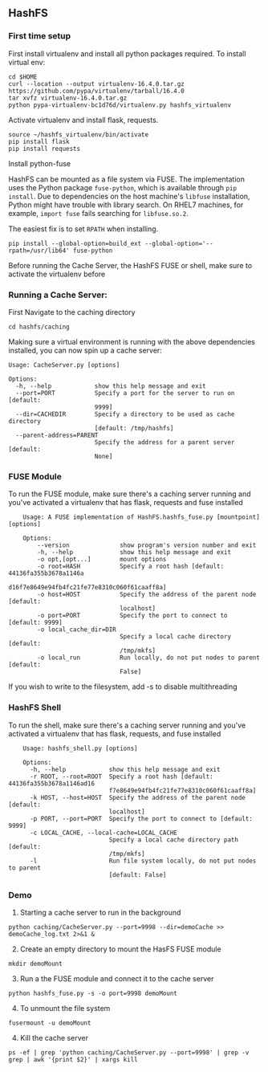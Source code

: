 ## HashFS

### First time setup

First install virtualenv and install all python packages required.
To install virtual env:
```
cd $HOME
curl --location --output virtualenv-16.4.0.tar.gz https://github.com/pypa/virtualenv/tarball/16.4.0
tar xvfz virtualenv-16.4.0.tar.gz
python pypa-virtualenv-bc1d76d/virtualenv.py hashfs_virtualenv
```
Activate virtualenv and install flask, requests.
```
source ~/hashfs_virtualenv/bin/activate
pip install flask
pip install requests
```
Install python-fuse

HashFS can be mounted as a file system via FUSE.
The implementation uses the Python package `fuse-python`,
which is available through `pip install`.
Due to dependencies on the host machine's `libfuse` installation,
Python might have trouble with library search.
On RHEL7 machines, for example,
`import fuse` fails searching for `libfuse.so.2`.

The easiest fix is to set `RPATH` when installing.
```
pip install --global-option=build_ext --global-option='--rpath=/usr/lib64' fuse-python
````
Before running the Cache Server, the HashFS FUSE or shell, make sure to activate the virtualenv before

### Running a Cache Server:
First Navigate to the caching directory
```
cd hashfs/caching
```
Making sure a virtual environment is running with the above dependencies installed, you can now spin up a cache server:
```
Usage: CacheServer.py [options]

Options:
  -h, --help            show this help message and exit
  --port=PORT           Specify a port for the server to run on [default:
                        9999]
  --dir=CACHEDIR        Specify a directory to be used as cache directory
                        [default: /tmp/hashfs]
  --parent-address=PARENT
                        Specify the address for a parent server [default:
                        None]
```

### FUSE Module
To run the FUSE module, make sure there's a caching server running and you've activated
a virtualenv that has flask, requests and fuse installed
``` 
    Usage: A FUSE implementation of HashFS.hashfs_fuse.py [mountpoint] [options]

    Options:
        --version              show program's version number and exit
        -h, --help             show this help message and exit
        -o opt,[opt...]        mount options
        -o root=HASH           Specify a root hash [default: 44136fa355b3678a1146a
                               d16f7e8649e94fb4fc21fe77e8310c060f61caaff8a]
        -o host=HOST           Specify the address of the parent node [default:
                               localhost]
        -o port=PORT           Specify the port to connect to [default: 9999]
        -o local_cache_dir=DIR
                               Specify a local cache directory [default:
                               /tmp/mkfs]
        -o local_run           Run locally, do not put nodes to parent [default:
                               False] 
```

If you wish to write to the filesystem, add -s to disable multithreading

### HashFS Shell
To run the shell, make sure there's a caching server running and you've activated a virtualenv
that has flask, requests, and fuse installed
```
    Usage: hashfs_shell.py [options]

    Options:
      -h, --help            show this help message and exit
      -r ROOT, --root=ROOT  Specify a root hash [default: 44136fa355b3678a1146ad16
                            f7e8649e94fb4fc21fe77e8310c060f61caaff8a]
      -k HOST, --host=HOST  Specify the address of the parent node [default:
                            localhost]
      -p PORT, --port=PORT  Specify the port to connect to [default: 9999]
      -c LOCAL_CACHE, --local-cache=LOCAL_CACHE
                            Specify a local cache directory path [default:
                            /tmp/mkfs]
      -l                    Run file system locally, do not put nodes to parent
                            [default: False]
```

### Demo
1) Starting a cache server to run in the background
```
python caching/CacheServer.py --port=9998 --dir=demoCache >> demoCache_log.txt 2>&1 &
```
2) Create an empty directory to mount the HasFS FUSE module
```
mkdir demoMount
```
3) Run a the FUSE module and connect it to the cache server
```
python hashfs_fuse.py -s -o port=9998 demoMount
```
4) To unmount the file system
```
fusermount -u demoMount
```
4) Kill the cache server
```
ps -ef | grep 'python caching/CacheServer.py --port=9998' | grep -v grep | awk '{print $2}' | xargs kill
```
